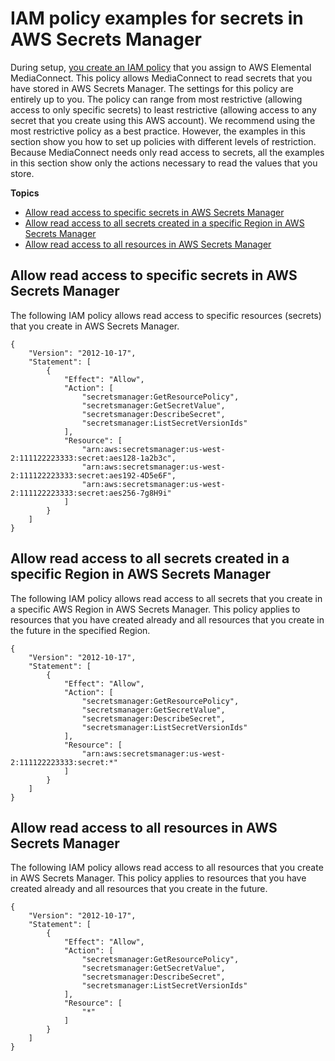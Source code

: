 # IAM policy examples for secrets in AWS Secrets Manager<a name="iam-policy-examples-asm-secrets"></a>

During setup, [you create an IAM policy](encryption-static-key-set-up.md#encryption-static-key-set-up-create-iam-policy) that you assign to AWS Elemental MediaConnect\. This policy allows MediaConnect to read secrets that you have stored in AWS Secrets Manager\. The settings for this policy are entirely up to you\. The policy can range from most restrictive \(allowing access to only specific secrets\) to least restrictive \(allowing access to any secret that you create using this AWS account\)\. We recommend using the most restrictive policy as a best practice\. However, the examples in this section show you how to set up policies with different levels of restriction\. Because MediaConnect needs only read access to secrets, all the examples in this section show only the actions necessary to read the values that you store\. 

**Topics**
+ [Allow read access to specific secrets in AWS Secrets Manager](#iam-policy-examples-asm-specific-secrets)
+ [Allow read access to all secrets created in a specific Region in AWS Secrets Manager](#iam-policy-examples-asm-secrets-in-a-region)
+ [Allow read access to all resources in AWS Secrets Manager](#iam-policy-examples-asm-secrets-all)

## Allow read access to specific secrets in AWS Secrets Manager<a name="iam-policy-examples-asm-specific-secrets"></a>

The following IAM policy allows read access to specific resources \(secrets\) that you create in AWS Secrets Manager\.

```
{
    "Version": "2012-10-17",
    "Statement": [
        {
            "Effect": "Allow",
            "Action": [
                "secretsmanager:GetResourcePolicy",
                "secretsmanager:GetSecretValue",
                "secretsmanager:DescribeSecret",
                "secretsmanager:ListSecretVersionIds"
            ],
            "Resource": [
                "arn:aws:secretsmanager:us-west-2:111122223333:secret:aes128-1a2b3c",
                "arn:aws:secretsmanager:us-west-2:111122223333:secret:aes192-4D5e6F",
                "arn:aws:secretsmanager:us-west-2:111122223333:secret:aes256-7g8H9i"
            ]
        }
    ]
}
```

## Allow read access to all secrets created in a specific Region in AWS Secrets Manager<a name="iam-policy-examples-asm-secrets-in-a-region"></a>

The following IAM policy allows read access to all secrets that you create in a specific AWS Region in AWS Secrets Manager\. This policy applies to resources that you have created already and all resources that you create in the future in the specified Region\.

```
{
    "Version": "2012-10-17",
    "Statement": [
        {
            "Effect": "Allow",
            "Action": [
                "secretsmanager:GetResourcePolicy",
                "secretsmanager:GetSecretValue",
                "secretsmanager:DescribeSecret",
                "secretsmanager:ListSecretVersionIds"
            ],
            "Resource": [
                "arn:aws:secretsmanager:us-west-2:111122223333:secret:*"
            ]
        }
    ]
}
```

## Allow read access to all resources in AWS Secrets Manager<a name="iam-policy-examples-asm-secrets-all"></a>

The following IAM policy allows read access to all resources that you create in AWS Secrets Manager\. This policy applies to resources that you have created already and all resources that you create in the future\.

```
{
    "Version": "2012-10-17",
    "Statement": [
        {
            "Effect": "Allow",
            "Action": [
                "secretsmanager:GetResourcePolicy",
                "secretsmanager:GetSecretValue",
                "secretsmanager:DescribeSecret",
                "secretsmanager:ListSecretVersionIds"
            ],
            "Resource": [
                "*"
            ]
        }
    ]
}
```